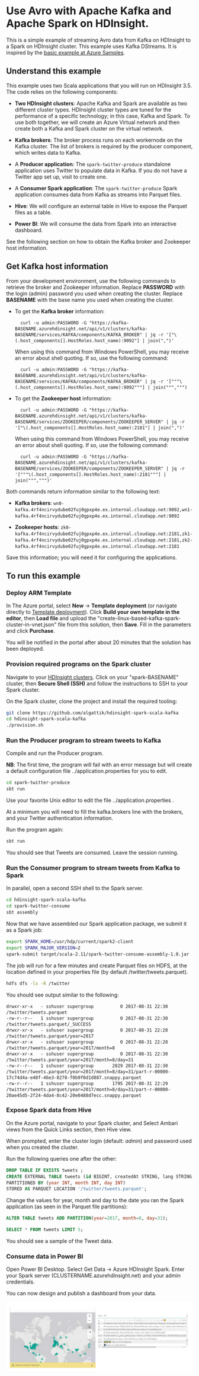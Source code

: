 # Use Avro with Apache Kafka and Apache Spark on HDInsight.

This is a simple example of streaming Avro data from Kafka on HDInsight to a Spark on HDInsight cluster. This example uses Kafka DStreams.
It is inspired by the [basic example at Azure Samples](https://github.com/Azure-Samples/hdinsight-spark-scala-kafka).


## Understand this example

This example uses two Scala applications that you will run on HDInsight 3.5. The code relies on the following components:

* __Two HDInsight clusters__: Apache Kafka and Spark are available as two different cluster types. HDInsight cluster types are tuned for the performance of a specific technology; in this case, Kafka and Spark. To use both together, we will create an Azure Virtual network and then create both a Kafka and Spark cluster on the virtual network.

* __Kafka brokers__: The broker process runs on each workernode on the Kafka cluster. The list of brokers is required by the producer component, which writes data to Kafka.

* A __Producer application__: The `spark-twitter-produce` standalone application uses Twitter to populate data in Kafka. If you do not have a Twitter app set up, visit [](https://apps.twitter.com) to create one.

* A __Consumer Spark application__: The `spark-twitter-produce` Spark application consumes data from Kafka as streams into Parquet files.

* __Hive__: We will configure an external table in Hive to expose the Parquet files as a table.

* __Power BI__: We will consume the data from Spark into an interactive dashboard.

See the following section on how to obtain the Kafka broker and Zookeeper host information.

## <a name="kafkahosts"></a>Get Kafka host information

From your development environment, use the following commands to retrieve the broker and Zookeeper information. Replace __PASSWORD__ with the login (admin) password you used when creating the cluster. Replace __BASENAME__ with the base name you used when creating the cluster.

* To get the __Kafka broker__ information:

        curl -u admin:PASSWORD -G "https://kafka-BASENAME.azurehdinsight.net/api/v1/clusters/kafka-BASENAME/services/KAFKA/components/KAFKA_BROKER" | jq -r '["\(.host_components[].HostRoles.host_name):9092"] | join(",")'

    When using this command from Windows PowerShell, you may receive an error about shell quoting. If so, use the following command:

        curl -u admin:PASSWORD -G "https://kafka-BASENAME.azurehdinsight.net/api/v1/clusters/kafka-BASENAME/services/KAFKA/components/KAFKA_BROKER" | jq -r '["""\(.host_components[].HostRoles.host_name):9092"""] | join(""",""")

* To get the __Zookeeper host__ information:

        curl -u admin:PASSWORD -G "https://kafka-BASENAME.azurehdinsight.net/api/v1/clusters/kafka-BASENAME/services/ZOOKEEPER/components/ZOOKEEPER_SERVER" | jq -r '["\(.host_components[].HostRoles.host_name):2181"] | join(",")'

    When using this command from Windows PowerShell, you may receive an error about shell quoting. If so, use the following command:

        curl -u admin:PASSWORD -G "https://kafka-BASENAME.azurehdinsight.net/api/v1/clusters/kafka-BASENAME/services/ZOOKEEPER/components/ZOOKEEPER_SERVER" | jq -r '["""\(.host_components[].HostRoles.host_name):2181"""] | join(""",""")'

Both commands return information similar to the following text:

* __Kafka brokers__: `wn0-kafka.4rf4ncirvydube02fuj0gpxp4e.ex.internal.cloudapp.net:9092,wn1-kafka.4rf4ncirvydube02fuj0gpxp4e.ex.internal.cloudapp.net:9092`

* __Zookeeper hosts__: `zk0-kafka.4rf4ncirvydube02fuj0gpxp4e.ex.internal.cloudapp.net:2181,zk1-kafka.4rf4ncirvydube02fuj0gpxp4e.ex.internal.cloudapp.net:2181,zk2-kafka.4rf4ncirvydube02fuj0gpxp4e.ex.internal.cloudapp.net:2181`

Save this information; you will need it for configuring the applications.

## To run this example

### Deploy ARM Template

In The Azure portal, select **New** -> **Template deployment** (or navigate directly to [Template deployment](https://portal.azure.com/#create/Microsoft.Template)). Click **Build your own template in the editor**, then **Load file** and upload the "create-linux-based-kafka-spark-cluster-in-vnet.json" file from this solution, then **Save**. Fill in the parameters and click **Purchase**.

You will be notified in the portal after about 20 minutes that the solution has been deployed.

### Provision required programs on the Spark cluster

Navigate to your [HDInsight clusters](https://ms.portal.azure.com/#blade/HubsExtension/Resources/resourceType/Microsoft.HDInsight%2Fclusters). Click on your "spark-BASENAME" cluster, then **Secure Shell (SSH)** and follow the instructions to SSH to your Spark cluster.

On the Spark cluster, clone the project and install the required tooling:
```bash
git clone https://github.com/algattik/hdinsight-spark-scala-kafka
cd hdinsight-spark-scala-kafka
./provision.sh
```

### Run the Producer program to stream tweets to Kafka

Compile and run the Producer program.

**NB**:
The first time, the program will fail with an error message but will create a default configuration file ../application.properties for you to edit.

```bash
cd spark-twitter-produce
sbt run
```

Use your favorite Unix editor to edit the file ../application.properties .

At a minimum you will need to fill the kafka.brokers line with the brokers, and your Twitter authentication information.

Run the program again:

```bash
sbt run
```

You should see that Tweets are consumed. Leave the session running.


### Run the Consumer program to stream tweets from Kafka to Spark

In parallel, open a second SSH shell to the Spark server.

```bash
cd hdinsight-spark-scala-kafka
cd spark-twitter-consume
sbt assembly
```

Now that we have assembled our Spark application package, we submit it as a Spark job:

```bash
export SPARK_HOME=/usr/hdp/current/spark2-client
export SPARK_MAJOR_VERSION=2
spark-submit target/scala-2.11/spark-twitter-consume-assembly-1.0.jar
```

The job will run for a few minutes and create Parquet files on HDFS, at the location defined in your properties file (by default /twitter/tweets.parquet).

```bash
hdfs dfs -ls -R /twitter
```

You should see output similar to the following:

```text
drwxr-xr-x   - sshuser supergroup          0 2017-08-31 22:30 /twitter/tweets.parquet
-rw-r--r--   1 sshuser supergroup          0 2017-08-31 22:30 /twitter/tweets.parquet/_SUCCESS
drwxr-xr-x   - sshuser supergroup          0 2017-08-31 22:28 /twitter/tweets.parquet/year=2017
drwxr-xr-x   - sshuser supergroup          0 2017-08-31 22:28 /twitter/tweets.parquet/year=2017/month=8
drwxr-xr-x   - sshuser supergroup          0 2017-08-31 22:30 /twitter/tweets.parquet/year=2017/month=8/day=31
-rw-r--r--   1 sshuser supergroup       2029 2017-08-31 22:30 /twitter/tweets.parquet/year=2017/month=8/day=31/part-r-00000-17c74d4a-e48f-46e3-8278-f0b9f0d1d887.snappy.parquet
-rw-r--r--   1 sshuser supergroup       1795 2017-08-31 22:29 /twitter/tweets.parquet/year=2017/month=8/day=31/part-r-00000-20ae45d5-2f24-4da4-8c42-20e0488d7ecc.snappy.parquet
```

### Expose Spark data from Hive

On the Azure portal, navigate to your Spark cluster, and Select Ambari views from the Quick Links section, then Hive view.

When prompted, enter the cluster login (default: _admin_) and password used when you created the cluster.

Run the following queries one after the other:

```sql
DROP TABLE IF EXISTS tweets ;
CREATE EXTERNAL TABLE tweets (id BIGINT, createdAt STRING, lang STRING, retweetCount INT, text STRING, location STRING)
PARTITIONED BY (year INT, month INT, day INT)
STORED AS PARQUET LOCATION '/twitter/tweets.parquet';
```

Change the values for year, month and day to the date you ran the Spark application (as seen in the Parquet file partitions):

```sql
ALTER TABLE tweets ADD PARTITION(year=2017, month=8, day=31);
```

```sql
SELECT * FROM tweets LIMIT 5;
```
You should see a sample of the Tweet data.

### Consume data in Power BI

Open Power BI Desktop. Select Get Data -> Azure HDInsight Spark. Enter your Spark server (CLUSTERNAME.azurehdinsight.net) and your admin credentials.

You can now design and publish a dashboard from your data.

![Power BI Dashboard](media/powerbi.png)
